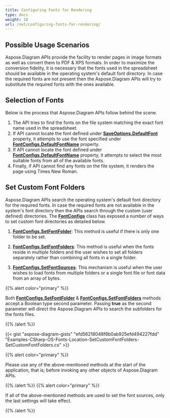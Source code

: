 ```yaml
---
title: Configuring Fonts for Rendering
type: docs
weight: 10
url: /net/configuring-fonts-for-rendering/
---
```


## **Possible Usage Scenarios**

Aspose.Diagram APIs provide the facility to render pages in image formats as well as convert them to PDF & XPS formats. In order to maximize the conversion fidelity, it is necessary that the fonts used in the spreadsheet should be available in the operating system's default font directory. In case the required fonts are not present then the Aspose.Diagram APIs will try to substitute the required fonts with the ones available.

## **Selection of Fonts**

Below is the process that Aspose.Diagram APIs follow behind the scene.

1. The API tries to find the fonts on the file system matching the exact font name used in the spreadsheet.
1. If API cannot locate the font defined under **[SaveOptions.DefaultFont](https://reference.aspose.com/diagram/net/aspose.diagram.saving/saveoptions/defaultfont/)** property, it attempts to use the font specified under **[FontConfigs.DefaultFontName](https://reference.aspose.com/diagram/net/aspose.diagram/fontconfigs/defaultfontname/)** property.
1. If API cannot locate the font defined under **[FontConfigs.DefaultFontName](https://reference.aspose.com/diagram/net/aspose.diagram/fontconfigs/defaultfontname/)** property, it attempts to select the most suitable fonts from all of the available fonts.
1. Finally, if API cannot find any fonts on the file system, it renders the page using Times New Roman.

## **Set Custom Font Folders**

Aspose.Diagram APIs search the operating system's default font directory for the required fonts. In case the required fonts are not available in the system's font directory then the APIs search through the custom (user defined) directories. The **[FontConfigs](https://reference.aspose.com/diagram/net/aspose.diagram/fontconfigs/)** class has exposed a number of ways to set custom font directories as detailed below.

1. **[FontConfigs.SetFontFolder](https://reference.aspose.com/diagram/net/aspose.diagram/fontconfigs/setfontfolder/)**: This method is useful if there is only one folder to be set.

1. **[FontConfigs.SetFontFolders](https://reference.aspose.com/diagram/net/aspose.diagram/fontconfigs/setfontfolders/)**: This method is useful when the fonts reside in multiple folders and the user wishes to set all folders separately rather than combining all fonts in a single folder.
1. **[FontConfigs.SetFontSources](https://reference.aspose.com/diagram/net/aspose.diagram/fontconfigs/setfontsources/)**: This mechanism is useful when the user wishes to load fonts from multiple folders or a single font file or font data from an array of bytes.

{{% alert color="primary" %}}

Both **[FontConfigs.SetFontFolder](https://reference.aspose.com/diagram/net/aspose.diagram/fontconfigs/setfontfolder/)** & **[FontConfigs.SetFontFolders](https://reference.aspose.com/diagram/net/aspose.diagram/fontconfigs/setfontfolders/)** methods accept a Boolean type second parameter. Passing **true** as the second parameter will direct the Aspose.Diagram APIs to search the subfolders for the fonts files.

{{% /alert %}}

{{< gist "aspose-diagram-gists" "efd56218048f8b0ab925efd494227fdd" "Examples-CSharp-OS-Fonts-Location-SetCustomFontFolders-SetCustomFontFolders.cs" >}}

{{% alert color="primary" %}}

Please use any of the above-mentioned methods at the start of the application, that is; before invoking any other objects of Aspose.Diagram APIs.

{{% /alert %}} {{% alert color="primary" %}}

If all of the above-mentioned methods are used to set the font sources, only the last settings will take effect.

{{% /alert %}}

